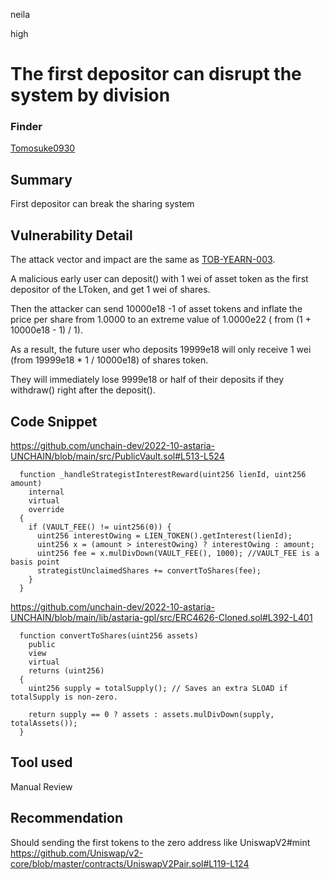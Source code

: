 neila

high

# The first depositor can disrupt the system by division

### Finder 
[Tomosuke0930](https://github.com/Tomosuke0930)

## Summary
First depositor can break the sharing system

## Vulnerability Detail
The attack vector and impact are the same as [TOB-YEARN-003](https://github.com/yearn/yearn-security/blob/master/audits/20210719_ToB_yearn_vaultsv2/ToB_-_Yearn_Vault_v_2_Smart_Contracts_Audit_Report.pdf).

A malicious early user can deposit() with 1 wei of asset token as the first depositor of the LToken, and get 1 wei of shares.

Then the attacker can send 10000e18 -1 of asset tokens and inflate the price per share from 1.0000 to an extreme value of 1.0000e22 ( from (1 + 10000e18 - 1) / 1).

As a result, the future user who deposits 19999e18 will only receive 1 wei (from 19999e18 * 1 / 10000e18) of shares token.

They will immediately lose 9999e18 or half of their deposits if they withdraw() right after the deposit().

## Code Snippet
https://github.com/unchain-dev/2022-10-astaria-UNCHAIN/blob/main/src/PublicVault.sol#L513-L524

```solidity
  function _handleStrategistInterestReward(uint256 lienId, uint256 amount)
    internal
    virtual
    override
  {
    if (VAULT_FEE() != uint256(0)) {
      uint256 interestOwing = LIEN_TOKEN().getInterest(lienId);
      uint256 x = (amount > interestOwing) ? interestOwing : amount;
      uint256 fee = x.mulDivDown(VAULT_FEE(), 1000); //VAULT_FEE is a basis point
      strategistUnclaimedShares += convertToShares(fee);
    }
  }
```
https://github.com/unchain-dev/2022-10-astaria-UNCHAIN/blob/main/lib/astaria-gpl/src/ERC4626-Cloned.sol#L392-L401
```solidity
  function convertToShares(uint256 assets)
    public
    view
    virtual
    returns (uint256)
  {
    uint256 supply = totalSupply(); // Saves an extra SLOAD if totalSupply is non-zero.

    return supply == 0 ? assets : assets.mulDivDown(supply, totalAssets());
  }
```

## Tool used
Manual Review

## Recommendation
Should sending the first tokens to the zero address like UniswapV2#mint
https://github.com/Uniswap/v2-core/blob/master/contracts/UniswapV2Pair.sol#L119-L124